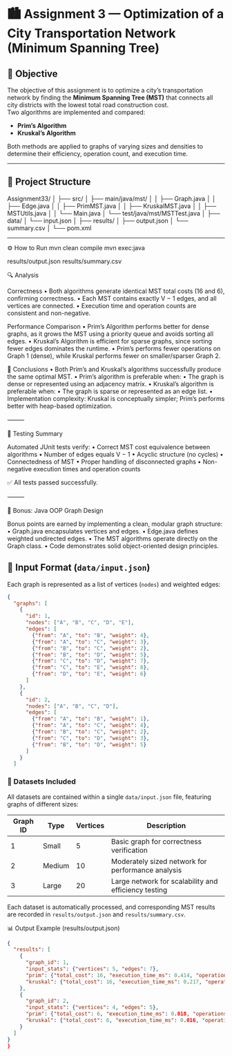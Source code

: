 # 🏙️ Assignment 3 — Optimization of a City Transportation Network (Minimum Spanning Tree)

## 🎯 Objective
The objective of this assignment is to optimize a city’s transportation network by finding the **Minimum Spanning Tree (MST)** that connects all city districts with the lowest total road construction cost.  
Two algorithms are implemented and compared:
- **Prim’s Algorithm**
- **Kruskal’s Algorithm**

Both methods are applied to graphs of varying sizes and densities to determine their efficiency, operation count, and execution time.

---

## 🧱 Project Structure
Assignment33/
│
├── src/
│   ├── main/java/mst/
│   │   ├── Graph.java
│   │   ├── Edge.java
│   │   ├── PrimMST.java
│   │   ├── KruskalMST.java
│   │   ├── MSTUtils.java
│   │   └── Main.java
│   └── test/java/mst/MSTTest.java
│
├── data/
│   └── input.json
│
├── results/
│   ├── output.json
│   └── summary.csv
│
└── pom.xml

---

⚙️ How to Run
mvn clean compile
mvn exec:java

results/output.json
results/summary.csv

🔍 Analysis

Correctness
	•	Both algorithms generate identical MST total costs (16 and 6), confirming correctness.
	•	Each MST contains exactly V − 1 edges, and all vertices are connected.
	•	Execution time and operation counts are consistent and non-negative.

Performance Comparison
	•	Prim’s Algorithm performs better for dense graphs, as it grows the MST using a priority queue and avoids sorting all edges.
	•	Kruskal’s Algorithm is efficient for sparse graphs, since sorting fewer edges dominates the runtime.
	•	Prim’s performs fewer operations on Graph 1 (dense), while Kruskal performs fewer on smaller/sparser Graph 2.

🧮 Conclusions
	•	Both Prim’s and Kruskal’s algorithms successfully produce the same optimal MST.
	•	Prim’s algorithm is preferable when:
	•	The graph is dense or represented using an adjacency matrix.
	•	Kruskal’s algorithm is preferable when:
	•	The graph is sparse or represented as an edge list.
	•	Implementation complexity: Kruskal is conceptually simpler; Prim’s performs better with heap-based optimization.

⸻

🧪 Testing Summary

Automated JUnit tests verify:
	•	Correct MST cost equivalence between algorithms
	•	Number of edges equals V − 1
	•	Acyclic structure (no cycles)
	•	Connectedness of MST
	•	Proper handling of disconnected graphs
	•	Non-negative execution times and operation counts

✅ All tests passed successfully.

⸻

🧠 Bonus: Java OOP Graph Design

Bonus points are earned by implementing a clean, modular graph structure:
	•	Graph.java encapsulates vertices and edges.
	•	Edge.java defines weighted undirected edges.
	•	The MST algorithms operate directly on the Graph class.
	•	Code demonstrates solid object-oriented design principles.


## 🧩 Input Format (`data/input.json`)
Each graph is represented as a list of vertices (`nodes`) and weighted edges:

```json
{
  "graphs": [
    {
      "id": 1,
      "nodes": ["A", "B", "C", "D", "E"],
      "edges": [
        {"from": "A", "to": "B", "weight": 4},
        {"from": "A", "to": "C", "weight": 3},
        {"from": "B", "to": "C", "weight": 2},
        {"from": "B", "to": "D", "weight": 5},
        {"from": "C", "to": "D", "weight": 7},
        {"from": "C", "to": "E", "weight": 8},
        {"from": "D", "to": "E", "weight": 6}
      ]
    },
    {
      "id": 2,
      "nodes": ["A", "B", "C", "D"],
      "edges": [
        {"from": "A", "to": "B", "weight": 1},
        {"from": "A", "to": "C", "weight": 4},
        {"from": "B", "to": "C", "weight": 2},
        {"from": "C", "to": "D", "weight": 3},
        {"from": "B", "to": "D", "weight": 5}
      ]
    }
  ]
```
### 📁 Datasets Included
All datasets are contained within a single `data/input.json` file, featuring graphs of different sizes:

| Graph ID | Type | Vertices | Description |
|-----------|------|-----------|--------------|
| 1 | Small | 5 | Basic graph for correctness verification |
| 2 | Medium | 10 | Moderately sized network for performance analysis |
| 3 | Large | 20 | Large network for scalability and efficiency testing |

Each dataset is automatically processed, and corresponding MST results are recorded in `results/output.json` and `results/summary.csv`.

📊 Output Example (results/output.json)
```json
{
  "results": [
    {
      "graph_id": 1,
      "input_stats": {"vertices": 5, "edges": 7},
      "prim": {"total_cost": 16, "execution_time_ms": 0.414, "operations_count": 13},
      "kruskal": {"total_cost": 16, "execution_time_ms": 0.217, "operations_count": 23}
    },
    {
      "graph_id": 2,
      "input_stats": {"vertices": 4, "edges": 5},
      "prim": {"total_cost": 6, "execution_time_ms": 0.018, "operations_count": 8},
      "kruskal": {"total_cost": 6, "execution_time_ms": 0.016, "operations_count": 14}
    }
  ]
}
}
```

